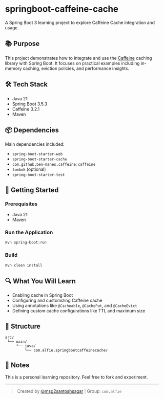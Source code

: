 # springboot-caffeine-cache

A Spring Boot 3 learning project to explore Caffeine Cache integration and usage.

## 📚 Purpose

This project demonstrates how to integrate and use the [Caffeine](https://github.com/ben-manes/caffeine) caching library with Spring Boot. It focuses on practical examples including in-memory caching, eviction policies, and performance insights.

## 🛠 Tech Stack

- Java 21
- Spring Boot 3.5.3
- Caffeine 3.2.1
- Maven

## 📦 Dependencies

Main dependencies included:
- `spring-boot-starter-web`
- `spring-boot-starter-cache`
- `com.github.ben-manes.caffeine:caffeine`
- `lombok` (optional)
- `spring-boot-starter-test`

## 🚀 Getting Started

### Prerequisites

- Java 21
- Maven

### Run the Application

```bash
mvn spring-boot:run
```

### Build

```bash
mvn clean install
```

## 🔍 What You Will Learn

- Enabling cache in Spring Boot
- Configuring and customizing Caffeine cache
- Using annotations like `@Cacheable`, `@CachePut`, and `@CacheEvict`
- Defining custom cache configurations like TTL and maximum size

## 📁 Structure

```
src/
 └── main/
     └── java/
         └── com.alfie.springbootcaffeinecache/
```

## 📌 Notes

This is a personal learning repository. Feel free to fork and experiment.

---

> Created by [@msg2santoshsagar](https://github.com/msg2santoshsagar) | Group: `com.alfie`
